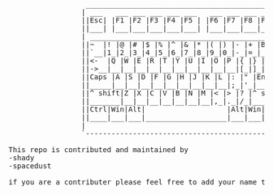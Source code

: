 <pre>
                  _______________________________________________________________________________        
                 | ___   ___ ___ ___ ___ ___   ___ ___ ___ ___ ___ ___ ___                       |
                 ||Esc| |F1 |F2 |F3 |F4 |F5 | |F6 |F7 |F8 |F9 |F10|F11|F12|         artwork:     |
                 ||___| |___|___|___|___|___| |___|___|___|___|___|___|___|         shady        |
                 | _____________________________________________    ___________    ___________   |
                 ||~  |! |@ |# |$ |% |^ |& |* |( |) |- |+ |Back |  |Ins|Hom|Pag|  |Nu|/ |* |- |  |
                 ||`__|1_|2_|3_|4_|5_|6_|7_|8_|9_|0_|-_|=_|_____|  |___|___|up_|  |[ |]_|__|__|  |
                 ||<-  |Q |W |E |R |T |Y |U |I |O |P |{ |} | | ||  |Del|End|pag|  |7 |8 |9 |+ |  |
                 ||->__|__|__|__|__|__|__|__|__|__|__|[_|]_|_\_||  |___|___|dwn|  |__|__|__|  |  |
                 ||Caps |A |S |D |F |G |H |J |K |L |: |" |Enter||                 |4 |5 |6 |+ |  |
                 ||_____|__|__|__|__|__|__|__|__|__|;_|'_|_____||       ___       |__|__|__|__|  |
                 ||^ shift|Z |X |C |V |B |N |M |< |> |? |^ shift|      | A |      |1 |2 |3 |E |  |
                 ||_______|__|__|__|__|__|__|__|,_|._|/_|_______|   ___|_|_|___   |__|__|__|n |  |
                 ||Ctrl|Win|Alt|                   |Alt|Win|Ctrl|  |<- | | |-> |  |0    |. |t |  |
                 ||____|___|___|___________________|___|___|____|  |___|_V_|___|  |Ins__|__|e_|  |
                 |                                                                               |
                 `-------------------------------------------------------------------------------'

This repo is contributed and maintained by
-shady
-spacedust

if you are a contributer please feel free to add your name to the list
</pre>



